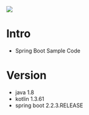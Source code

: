 ![](https://github.com/heowc/SpringBootSample/workflows/Test/badge.svg)

# Intro

* Spring Boot Sample Code

# Version

* java 1.8
* kotlin 1.3.61
* spring boot 2.2.3.RELEASE